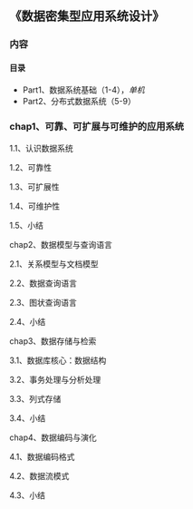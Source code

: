 ## 《数据密集型应用系统设计》

### 内容

#### 目录

+ Part1、数据系统基础（1-4），*单机*
+ Part2、分布式数据系统（5-9）

### chap1、可靠、可扩展与可维护的应用系统

1.1、认识数据系统

1.2、可靠性

1.3、可扩展性

1.4、可维护性

1.5、小结

chap2、数据模型与查询语言

2.1、关系模型与文档模型

2.2、数据查询语言

2.3、图状查询语言

2.4、小结

chap3、数据存储与检索

3.1、数据库核心：数据结构

3.2、事务处理与分析处理

3.3、列式存储

3.4、小结

chap4、数据编码与演化

4.1、数据编码格式

4.2、数据流模式

4.3、小结